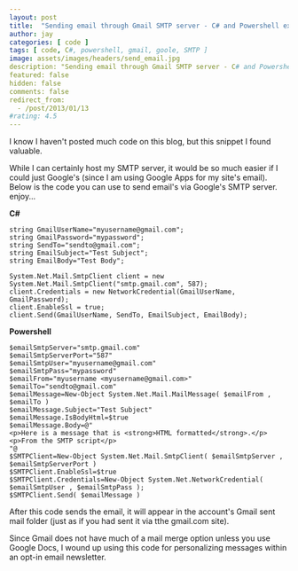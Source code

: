 ```yaml
---
layout: post
title:  "Sending email through Gmail SMTP server - C# and Powershell examples"
author: jay
categories: [ code ]
tags: [ code, C#, powershell, gmail, goole, SMTP ]
image: assets/images/headers/send_email.jpg
description: "Sending email through Gmail SMTP server - C# and Powershell examples"
featured: false
hidden: false
comments: false
redirect_from:
  - /post/2013/01/13
#rating: 4.5
---
```



<p>I know I haven't posted much code on this blog, but this snippet I found valuable.</p>
<p>While I can certainly host my SMTP server, it would be so much easier if I could just Google's (since I am using Google Apps for my site's email). Below is the code you can use to send email's via Google's SMTP server. enjoy...</p>



<p><b>C#</b></p>

    string GmailUserName="myusername@gmail.com";
    string GmailPassword="mypassword";
    string SendTo="sendto@gmail.com";
    string EmailSubject="Test Subject";
    string EmailBody="Test Body";

    System.Net.Mail.SmtpClient client = new System.Net.Mail.SmtpClient("smtp.gmail.com", 587);
    client.Credentials = new NetworkCredential(GmailUserName, GmailPassword);
    client.EnableSsl = true;
    client.Send(GmailUserName, SendTo, EmailSubject, EmailBody);


<p><b>Powershell</b></p>

    $emailSmtpServer="smtp.gmail.com"
    $emailSmtpServerPort="587"
    $emailSmtpUser="myusername@gmail.com"
    $emailSmtpPass="mypassword"
    $emailFrom="myusername <myusername@gmail.com>"
    $emailTo="sendto@gmail.com" 
    $emailMessage=New-Object System.Net.Mail.MailMessage( $emailFrom , $emailTo )
    $emailMessage.Subject="Test Subject"
    $emailMessage.IsBodyHtml=$true
    $emailMessage.Body=@"
    <p>Here is a message that is <strong>HTML formatted</strong>.</p>
    <p>From the SMTP script</p>
    "@
    $SMTPClient=New-Object System.Net.Mail.SmtpClient( $emailSmtpServer , $emailSmtpServerPort )
    $SMTPClient.EnableSsl=$true
    $SMTPClient.Credentials=New-Object System.Net.NetworkCredential( $emailSmtpUser , $emailSmtpPass );
    $SMTPClient.Send( $emailMessage )



<p>After this code sends the email, it will appear in the account's Gmail sent mail folder (just as if you had sent it via tthe gmail.com site).</p>
<p>Since Gmail does not have much of a mail merge option unless you use Google Docs, I wound up using this code for personalizing messages within an opt-in email newsletter.</p>
   